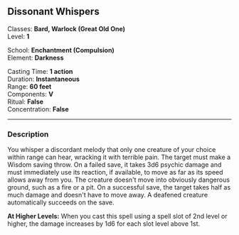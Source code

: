 ## Dissonant Whispers

Classes: **Bard, Warlock (Great Old One)**  
Level: **1**  

School: **Enchantment (Compulsion)**  
Element: **Darkness**  

Casting Time: **1 action**  
Duration: **Instantaneous**  
Range: **60 feet**  
Components: **V**  
Ritual: **False**  
Concentration: **False**  

------

### Description

You whisper a discordant melody that only one creature of your choice within range can hear, wracking it with terrible pain. The target must make a Wisdom saving throw. On a failed save, it takes 3d6 psychic damage and must immediately use its reaction, if available, to move as far as its speed allows away from you. The creature doesn't move into obviously dangerous ground, such as a fire or a pit. On a successful save, the target takes half as much damage and doesn't have to move away. A deafened creature automatically succeeds on the save.

**At Higher Levels:** When you cast this spell using a spell slot of 2nd level or higher, the damage increases by 1d6 for each slot level above 1st.